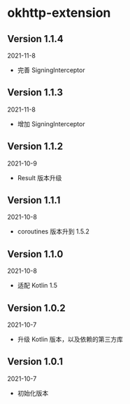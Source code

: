 okhttp-extension
===

Version 1.1.4
---
2021-11-8
* 完善 SigningInterceptor


Version 1.1.3
---
2021-11-8
* 增加 SigningInterceptor


Version 1.1.2
---
2021-10-9
* Result 版本升级


Version 1.1.1
---
2021-10-8
* coroutines 版本升到 1.5.2


Version 1.1.0
---
2021-10-8
* 适配 Kotlin 1.5


Version 1.0.2
---
2021-10-7
* 升级 Kotlin 版本，以及依赖的第三方库


Version 1.0.1
---
2021-10-7
* 初始化版本